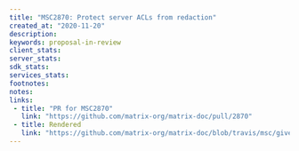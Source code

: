 ```yaml
---
title: "MSC2870: Protect server ACLs from redaction"
created_at: "2020-11-20"
description:
keywords: proposal-in-review
client_stats:
server_stats:
sdk_stats:
services_stats:
footnotes:
notes:
links:
 - title: "PR for MSC2870"
   link: "https://github.com/matrix-org/matrix-doc/pull/2870"
 - title: Rendered
   link: "https://github.com/matrix-org/matrix-doc/blob/travis/msc/gives-protection-from-redactions/proposals/2870-protect-acls-from-redaction.md"
---
```

